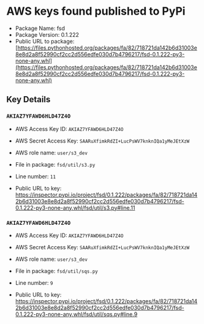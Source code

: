 # AWS keys found published to PyPi

* Package Name: fsd
* Package Version: 0.1.222
* Public URL to package: [https://files.pythonhosted.org/packages/fa/82/718721da142b6d31003e8e8d2a8f52990cf2cc2d556edfe030d7b4796217/fsd-0.1.222-py3-none-any.whl](https://files.pythonhosted.org/packages/fa/82/718721da142b6d31003e8e8d2a8f52990cf2cc2d556edfe030d7b4796217/fsd-0.1.222-py3-none-any.whl)

## Key Details

### `AKIAZ7YFAWD6HLD47Z4O`

* AWS Access Key ID: `AKIAZ7YFAWD6HLD47Z4O`
* AWS Secret Access Key: `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` 
* AWS role name: `user/s3_dev`
* File in package: `fsd/util/s3.py`
* Line number: `11`

* Public URL to key: https://inspector.pypi.io/project/fsd/0.1.222/packages/fa/82/718721da142b6d31003e8e8d2a8f52990cf2cc2d556edfe030d7b4796217/fsd-0.1.222-py3-none-any.whl/fsd/util/s3.py#line.11



### `AKIAZ7YFAWD6HLD47Z4O`

* AWS Access Key ID: `AKIAZ7YFAWD6HLD47Z4O`
* AWS Secret Access Key: `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` 
* AWS role name: `user/s3_dev`
* File in package: `fsd/util/sqs.py`
* Line number: `9`

* Public URL to key: https://inspector.pypi.io/project/fsd/0.1.222/packages/fa/82/718721da142b6d31003e8e8d2a8f52990cf2cc2d556edfe030d7b4796217/fsd-0.1.222-py3-none-any.whl/fsd/util/sqs.py#line.9


